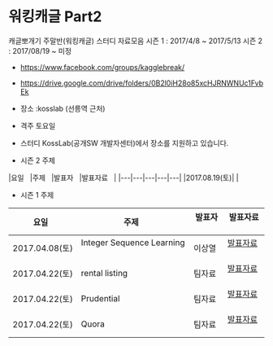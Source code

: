 # 워킹캐글 Part2 
캐글뽀개기 주말반(워킹캐글) 스터디 자료모음
시즌 1 : 2017/4/8 ~ 2017/5/13
시즌 2 : 2017/08/19 ~ 미정

* https://www.facebook.com/groups/kagglebreak/
* https://drive.google.com/drive/folders/0B2l0iH28o85xcHJRNWNUc1FvbEk
* 장소 :kosslab (선릉역 근처)
* 격주 토요일
* 스터디 KossLab(공개SW 개발자센터)에서 장소를 지원하고 있습니다.


* 시즌 2 주제

|요일   |주제   |발표자   |발표자료   |
|---|---|---|---|---|
|2017.08.19(토)| |


* 시즌 1 주제

|요일   |주제   |발표자   |발표자료   | 
|---|---|---|---|
|2017.04.08(토)|Integer Sequence Learning   |이상열|[발표자료](https://github.com/KaggleBreak/walkingkaggle/blob/master/integer/Integer%20Sequence%20_%EC%9B%8C%ED%82%B9%EC%BA%90%EA%B8%80_%EC%8B%9C%EC%A6%8C1_%EC%A3%BC%EB%A7%90%EB%B0%98%20.ipynb)   |   
|2017.04.22(토)|rental listing   |팀자료|[발표자료](https://github.com/KaggleBreak/walkingkaggle/blob/master/rental_listing/rental_listing_0422.ipynb)   |   
|2017.04.22(토)|Prudential   |팀자료|[발표자료](https://github.com/KaggleBreak/walkingkaggle/blob/master/prudential/Prudential_Insuranse.html.docx)   |   
|2017.04.22(토)|Quora   |팀자료|[발표자료](https://github.com/KaggleBreak/walkingkaggle/blob/master/quora/quora_1.ipynb)   |   


